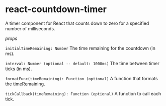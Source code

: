 react-countdown-timer
=====================

A timer component for React that counts down to zero for a specified number of milliseconds.

 *props*
 
 `initialTimeRemaining: Number`
 The time remaining for the countdown (in ms).

 `interval: Number (optional -- default: 1000ms)`
 The time between timer ticks (in ms).

 `formatFunc(timeRemaining): Function (optional)`
 A function that formats the timeRemaining.

 `tickCallback(timeRemaining): Function (optional)`
 A function to call each tick.
